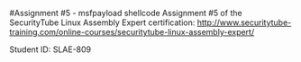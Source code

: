 #Assignment #5 - msfpayload shellcode
Assignment #5 of the SecurityTube Linux Assembly Expert certification: http://www.securitytube-training.com/online-courses/securitytube-linux-assembly-expert/

Student ID: SLAE-809 
